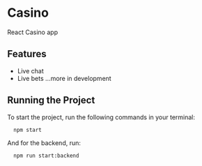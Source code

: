 
# Casino

React Casino app 

## Features

- Live chat
- Live bets
 ...more in development
## Running the Project

To start the project, run the following commands in your terminal:

```bash
  npm start
```
And for the backend, run:


```bash
  npm run start:backend
```
